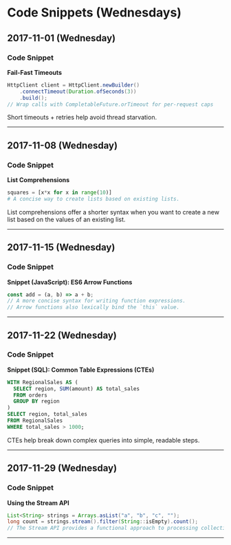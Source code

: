 # Code Snippets (Wednesdays)

## 2017-11-01 (Wednesday)

### Code Snippet
**Fail-Fast Timeouts**

```java
HttpClient client = HttpClient.newBuilder()
    .connectTimeout(Duration.ofSeconds(3))
    .build();
// Wrap calls with CompletableFuture.orTimeout for per-request caps
```
Short timeouts + retries help avoid thread starvation.

---

## 2017-11-08 (Wednesday)

### Code Snippet
**List Comprehensions**

```python
squares = [x*x for x in range(10)]
# A concise way to create lists based on existing lists.
```
List comprehensions offer a shorter syntax when you want to create a new list based on the values of an existing list.

---

## 2017-11-15 (Wednesday)

### Code Snippet
**Snippet (JavaScript): ES6 Arrow Functions**

```javascript
const add = (a, b) => a + b;
// A more concise syntax for writing function expressions.
// Arrow functions also lexically bind the `this` value.
```

---

## 2017-11-22 (Wednesday)

### Code Snippet
**Snippet (SQL): Common Table Expressions (CTEs)**

```sql
WITH RegionalSales AS (
  SELECT region, SUM(amount) AS total_sales
  FROM orders
  GROUP BY region
)
SELECT region, total_sales
FROM RegionalSales
WHERE total_sales > 1000;
```
CTEs help break down complex queries into simple, readable steps.

---

## 2017-11-29 (Wednesday)

### Code Snippet
**Using the Stream API**

```java
List<String> strings = Arrays.asList("a", "b", "c", "");
long count = strings.stream().filter(String::isEmpty).count();
// The Stream API provides a functional approach to processing collections of objects.
```

---

